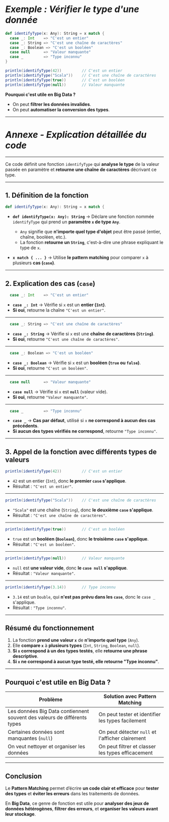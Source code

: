 
# *Exemple : Vérifier le type d'une donnée*
```scala
def identifyType(x: Any): String = x match {
  case _: Int    => "C'est un entier"
  case _: String => "C'est une chaîne de caractères"
  case _: Boolean => "C'est un booléen"
  case null      => "Valeur manquante"
  case _         => "Type inconnu"
}

println(identifyType(42))         // C'est un entier
println(identifyType("Scala"))    // C'est une chaîne de caractères
println(identifyType(true))       // C'est un booléen
println(identifyType(null))       // Valeur manquante
```
**Pourquoi c'est utile en Big Data ?**  
- On peut **filtrer les données invalides**.  
- On peut **automatiser la conversion des types**.  


----
# *Annexe - Explication détaillée du code*
----

Ce code définit une fonction `identifyType` qui **analyse le type** de la valeur passée en paramètre et **retourne une chaîne de caractères** décrivant ce type.

---

## **1. Définition de la fonction**
```scala
def identifyType(x: Any): String = x match {
```
- **`def identifyType(x: Any): String`** → Déclare une fonction nommée `identifyType` qui prend un **paramètre `x` de type `Any`**.  
  - `Any` signifie que **n'importe quel type d'objet** peut être passé (entier, chaîne, booléen, etc.).  
  - La fonction **retourne un `String`**, c'est-à-dire une phrase expliquant le type de `x`.

- **`x match { ... }`** → Utilise **le pattern matching** pour comparer `x` à plusieurs **cas (`case`)**.

---

## **2. Explication des cas (`case`)**

```scala
  case _: Int    => "C'est un entier"
```
- **`case _: Int`** → Vérifie si `x` est un **entier (`Int`)**.  
- **Si oui**, retourne la chaîne `"C'est un entier"`.

---

```scala
  case _: String => "C'est une chaîne de caractères"
```
- **`case _: String`** → Vérifie si `x` est une **chaîne de caractères (`String`)**.  
- **Si oui**, retourne `"C'est une chaîne de caractères"`.

---

```scala
  case _: Boolean => "C'est un booléen"
```
- **`case _: Boolean`** → Vérifie si `x` est un **booléen (`true` ou `false`)**.  
- **Si oui**, retourne `"C'est un booléen"`.

---

```scala
  case null      => "Valeur manquante"
```
- **`case null`** → Vérifie si `x` est **`null`** (valeur vide).  
- **Si oui**, retourne `"Valeur manquante"`.

---

```scala
  case _         => "Type inconnu"
```
- **`case _`** → **Cas par défaut**, utilisé si `x` **ne correspond à aucun des cas précédents**.  
- **Si aucun des types vérifiés ne correspond**, retourne `"Type inconnu"`.

---

## **3. Appel de la fonction avec différents types de valeurs**

```scala
println(identifyType(42))         // C'est un entier
```
- `42` est un entier (`Int`), donc **le premier `case` s'applique**.  
- Résultat : `"C'est un entier"`.

---

```scala
println(identifyType("Scala"))    // C'est une chaîne de caractères
```
- `"Scala"` est une chaîne (`String`), donc **le deuxième `case` s'applique**.  
- Résultat : `"C'est une chaîne de caractères"`.

---

```scala
println(identifyType(true))       // C'est un booléen
```
- `true` est un **booléen (`Boolean`)**, donc **le troisième `case` s'applique**.  
- Résultat : `"C'est un booléen"`.

---

```scala
println(identifyType(null))       // Valeur manquante
```
- `null` est **une valeur vide**, donc **le `case null` s'applique**.  
- Résultat : `"Valeur manquante"`.

---

```scala
println(identifyType(3.14))       // Type inconnu
```
- `3.14` est un `Double`, qui **n'est pas prévu dans les `case`**, donc le `case _` s'applique.  
- Résultat : `"Type inconnu"`.

---

## **Résumé du fonctionnement**
1. La fonction **prend une valeur `x`** de **n'importe quel type** (`Any`).
2. Elle **compare `x`** à **plusieurs types** (`Int`, `String`, `Boolean`, `null`).
3. **Si `x` correspond à un des types testés**, elle **retourne une phrase descriptive**.
4. **Si `x` ne correspond à aucun type testé, elle retourne "Type inconnu"**.

---

## **Pourquoi c'est utile en Big Data ?**
| **Problème** | **Solution avec Pattern Matching** |
|-------------|---------------------------------|
| Les données Big Data contiennent souvent des valeurs de différents types | On peut tester et identifier les types facilement |
| Certaines données sont manquantes (`null`) | On peut détecter `null` et l'afficher clairement |
| On veut nettoyer et organiser les données | On peut filtrer et classer les types efficacement |

---

## **Conclusion**
Le **Pattern Matching** permet d’écrire **un code clair et efficace** pour **tester des types** et **éviter les erreurs** dans les traitements de données.  

En **Big Data**, ce genre de fonction est utile pour **analyser des jeux de données hétérogènes**, **filtrer des erreurs**, et **organiser les valeurs avant leur stockage**.
